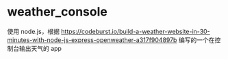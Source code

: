 # weather_console
使用 node.js，根据 https://codeburst.io/build-a-weather-website-in-30-minutes-with-node-js-express-openweather-a317f904897b 编写的一个在控制台输出天气的 app
